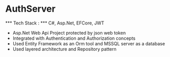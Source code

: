 # AuthServer

*** Tech Stack : *** C#, Asp.Net, EFCore, JWT

- Asp.Net Web Api Project protected by json web token
- Integrated with Authentication and Authorization concepts
- Used Entity Framework as an Orm tool and MSSQL server as a database
- Used layered architecture and Repository pattern
